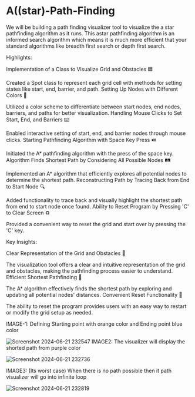 # A((star)-Path-Finding
We will be building a path finding visualizer tool to visualize the a star pathfinding algorithm as it runs. This astar pathfinding algorithm is an informed search algorithm which means it is much more efficient that your standard algorithms like breadth first search or depth first search.

Highlights:


Implementation of a Class to Visualize Grid and Obstacles 🟦

Created a Spot class to represent each grid cell with methods for setting states like start, end, barrier, and path.
Setting Up Nodes with Different Colors 🎨

Utilized a color scheme to differentiate between start nodes, end nodes, barriers, and paths for better visualization.
Handling Mouse Clicks to Set Start, End, and Barriers ⌨️

Enabled interactive setting of start, end, and barrier nodes through mouse clicks.
Starting Pathfinding Algorithm with Space Key Press ⏯️

Initiated the A* pathfinding algorithm with the press of the space key.
Algorithm Finds Shortest Path by Considering All Possible Nodes 🛤️

Implemented an A* algorithm that efficiently explores all potential nodes to determine the shortest path.
Reconstructing Path by Tracing Back from End to Start Node 🔍

Added functionality to trace back and visually highlight the shortest path from end to start node once found.
Ability to Reset Program by Pressing 'C' to Clear Screen ♻️

Provided a convenient way to reset the grid and start over by pressing the 'C' key.



Key Insights:



Clear Representation of the Grid and Obstacles 🧩

The visualization tool offers a clear and intuitive representation of the grid and obstacles, making the pathfinding process easier to understand.
Efficient Shortest Pathfinding 🚀

The A* algorithm effectively finds the shortest path by exploring and updating all potential nodes' distances.
Convenient Reset Functionality 🔄

The ability to reset the program provides users with an easy way to restart or modify the grid setup as needed.

IMAGE-1: Defining Starting point with orange color and Ending point blue color

![Screenshot 2024-06-21 232547](https://github.com/ankur182/A-star--Path-Finding/assets/98750453/e01acaba-a82b-4949-8ca2-b1b69947aace)
IMAGE2: The visualizer will display the shorted path from purple color 

![Screenshot 2024-06-21 232736](https://github.com/ankur182/A-star--Path-Finding/assets/98750453/01b43c50-f821-40fe-b238-10e2dd885a93)

IMAGE3: (Its worst case) When there is no path possible then it path visualizer will go into infinite loop

![Screenshot 2024-06-21 232819](https://github.com/ankur182/A-star--Path-Finding/assets/98750453/5a1ca949-9d41-4ee0-923a-7980b27584ce)
